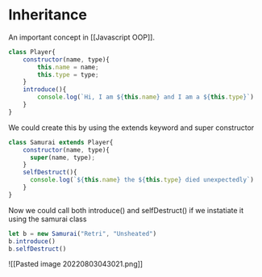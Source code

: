 # Inheritance
An important concept in [[Javascript OOP]].

```js
class Player{
    constructor(name, type){
    	this.name = name;
    	this.type = type;	
    }
    introduce(){
		console.log(`Hi, I am ${this.name} and I am a ${this.type}`)
    }
}
```

We could create this by using the extends keyword and super constructor
```js
class Samurai extends Player{
    constructor(name, type){
      super(name, type);
    }
    selfDestruct(){
      console.log(`${this.name} the ${this.type} died unexpectedly`)
    }
}
```

Now we could call both introduce() and selfDestruct() if we instatiate it using the samurai class
```js
let b = new Samurai("Retri", "Unsheated")
b.introduce()
b.selfDestruct()
```

![[Pasted image 20220803043021.png]]

